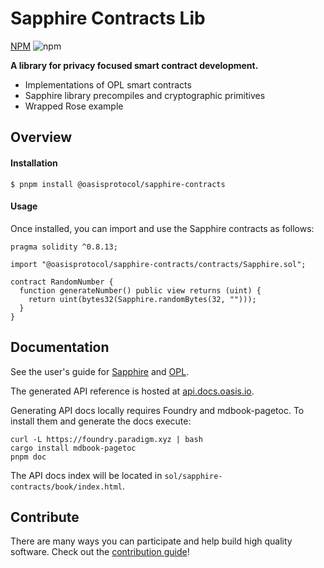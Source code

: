 # Sapphire Contracts Lib

[NPM](https://www.npmjs.com/package/@oasisprotocol/sapphire-contracts) ![npm](https://img.shields.io/npm/v/@oasisprotocol/sapphire-contracts)

**A library for privacy focused smart contract development.**

 * Implementations of OPL smart contracts
 * Sapphire library precompiles and cryptographic primitives
 * Wrapped Rose example

## Overview

#### Installation

```solidity
$ pnpm install @oasisprotocol/sapphire-contracts
```

#### Usage

Once installed, you can import and use the Sapphire contracts as follows:

```solidity
pragma solidity ^0.8.13;

import "@oasisprotocol/sapphire-contracts/contracts/Sapphire.sol";

contract RandomNumber {
  function generateNumber() public view returns (uint) {
    return uint(bytes32(Sapphire.randomBytes(32, "")));
  }
}
```

## Documentation

See the user's guide for [Sapphire](https://docs.oasis.io/build/sapphire/) and
[OPL](https://docs.oasis.io/build/opl/).

The generated API reference is hosted at
[api.docs.oasis.io](https://api.docs.oasis.io/sol/sapphire-contracts).

Generating API docs locally requires Foundry and mdbook-pagetoc. To install
them and generate the docs execute:

```shell
curl -L https://foundry.paradigm.xyz | bash
cargo install mdbook-pagetoc
pnpm doc
```

The API docs index will be located in `sol/sapphire-contracts/book/index.html`.

## Contribute

There are many ways you can participate and help build high quality software.
Check out the [contribution guide](https://github.com/oasisprotocol/sapphire-paratime/blob/main/CONTRIBUTING.md)!
